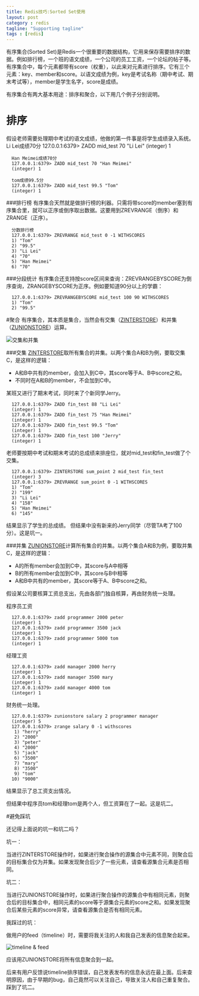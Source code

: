 ```yaml
---
title: Redis技巧:Sorted Set使用
layout: post
category : redis
tagline: "Supporting tagline"
tags : [redis]
---
```


有序集合(Sorted Set)是Redis一个很重要的数据结构，它用来保存需要排序的数据。例如排行榜，一个班的语文成绩，一个公司的员工工资，一个论坛的帖子等。有序集合中，每个元素都带有score（权重），以此来对元素进行排序。它有三个元素：key、member和score。以语文成绩为例，key是考试名称（期中考试、期末考试等），member是学生名字，score是成绩。

有序集合有两大基本用途：排序和聚合，以下用几个例子分别说明。

# 排序 
假设老师需要处理期中考试的语文成绩，他做的第一件事是将学生成绩录入系统。
      Li Lei成绩70分
      127.0.0.1:6379> ZADD mid_test 70 "Li Lei"
      (integer) 1

      Han Meimei成绩70分
      127.0.0.1:6379> ZADD mid_test 70 "Han Meimei"
      (integer) 1

      tom成绩99.5分
      127.0.0.1:6379> ZADD mid_test 99.5 "Tom"
      (integer) 1

###排行榜
有序集合天然就是做排行榜的利器。只需将带score的member塞到有序集合里，就可以正序或倒序取出数据。这要用到ZREVRANGE（倒序）和ZRANGE（正序）。     

      分数排行榜
      127.0.0.1:6379> ZREVRANGE mid_test 0 -1 WITHSCORES
      1) "Tom"
      2) "99.5"
      3) "Li Lei"
      4) "70"
      5) "Han Meimei"
      6) "70"

###分段统计
有序集合还支持按score区间来查询：ZREVRANGEBYSCORE为倒序查询，ZRANGEBYSCORE为正序。例如要知道90分以上的学霸：

      127.0.0.1:6379> ZREVRANGEBYSCORE mid_test 100 90 WITHSCORES
      1) "Tom"
      2) "99.5"


#聚合 
有序集合，其本质是集合，当然会有交集（[ZINTERSTORE](http://redisdoc.com/sorted_set/zinterstore.html "ZINTERSTORE")）和并集（[ZUNIONSTORE](http://redisdoc.com/sorted_set/zunionstore.html "ZUNIONSTORE")）运算。

![交集和并集](http://spetacular.github.io/images/2015-11-01/inter-union.jpg)

###交集
[ZINTERSTORE](http://redisdoc.com/sorted_set/zinterstore.html "ZINTERSTORE")取所有集合的并集。以两个集合A和B为例，要取交集C，是这样的逻辑：

* A和B中共有的member，会加入到C中，其score等于A、B中score之和。
* 不同时在A和B的member，不会加到C中。

某班又进行了期末考试，同时来了个新同学Jerry。

      127.0.0.1:6379> ZADD fin_test 88 "Li Lei"
      (integer) 1
      127.0.0.1:6379> ZADD fin_test 75 "Han Meimei"
      (integer) 1
      127.0.0.1:6379> ZADD fin_test 99.5 "Tom"
      (integer) 1
      127.0.0.1:6379> ZADD fin_test 100 "Jerry"
      (integer) 1

老师要按期中考试和期末考试的总成绩来排座位，就对mid_test和fin_test做了个交集。

      127.0.0.1:6379> ZINTERSTORE sum_point 2 mid_test fin_test
      (integer) 3
      127.0.0.1:6379> ZREVRANGE sum_point 0 -1 WITHSCORES
      1) "Tom"
      2) "199"
      3) "Li Lei"
      4) "158"
      5) "Han Meimei"
      6) "145"

结果显示了学生的总成绩。
但结果中没有新来的Jerry同学（尽管TA考了100分）。这是坑一。

###并集
[ZUNIONSTORE](http://redisdoc.com/sorted_set/zunionstore.html "ZUNIONSTORE")计算所有集合的并集。以两个集合A和B为例，要取并集C，是这样的逻辑：

* A的所有member会加到C中，其score与A中相等
* B的所有member会加到C中，其score与B中相等
* A和B中共有的member，其score等于A、B中score之和。

假设某公司要核算工资总支出，先由各部门独自核算，再由财务统一处理。

程序员工资

      127.0.0.1:6379> zadd programmer 2000 peter
      (integer) 1
      127.0.0.1:6379> zadd programmer 3500 jack
      (integer) 1
      127.0.0.1:6379> zadd programmer 5000 tom
      (integer) 1

经理工资

      127.0.0.1:6379> zadd manager 2000 herry
      (integer) 1
      127.0.0.1:6379> zadd manager 3500 mary
      (integer) 1
      127.0.0.1:6379> zadd manager 4000 tom
      (integer) 1

财务统一处理。

      127.0.0.1:6379> zunionstore salary 2 programmer manager
      (integer) 5
      127.0.0.1:6379> zrange salary 0 -1 withscores
       1) "herry"
       2) "2000"
       3) "peter"
       4) "2000"
       5) "jack"
       6) "3500"
       7) "mary"
       8) "3500"
       9) "tom"
      10) "9000"

结果显示了总工资支出情况。

但结果中程序员tom和经理tom是两个人，但工资算在了一起。这是坑二。

#避免踩坑

还记得上面说的坑一和坑二吗？

坑一：

当进行ZINTERSTORE操作时，如果进行聚合操作的源集合中元素不同，则聚合后的目标集合仅为并集。如果发现聚合后少了一些元素，请查看源集合元素是否相同。

坑二：

当进行ZUNIONSTORE操作时，如果进行聚合操作的源集合中有相同元素，则聚合后的目标集合中，相同元素的score等于源集合元素的score之和。如果发现聚合后某些元素的score异常，请查看源集合是否有相同元素。

我踩过的坑：

做用户的feed（timeline）时，需要将我关注的人和我自己发表的信息聚合起来。

![timeline & feed](http://spetacular.github.io/images/2015-11-01/feed-timeline.jpg)

应该用ZUNIONSTORE将所有信息聚合到一起。

后来有用户反馈说timeline排序错误，自己发表发布的信息永远在最上面。后来查明原因，由于早期的bug，自己竟然可以关注自己，导致关注人和自己重复聚合。踩到了坑二。
